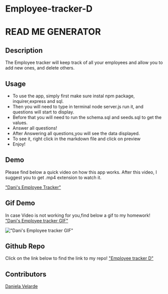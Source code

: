 # Employee-tracker-D
# READ ME GENERATOR

## Description
The Employee tracker will keep track of all your employees and allow you to add new ones, and delete others.

## Usage

* To use the app, simply first make sure instal npm package, inquirer,express and sql.
* Then you will need to type in terminal node server.js run it, and questions will start to display.
* Before that you will need to run the schema.sql and seeds.sql to get the values.
* Answer all questions!
* After Answering all questions,you will see the data displayed.
* To see it, right click in the markdown file and click on preview
* Enjoy!
## Demo
Please find below a quick video on how this app works. After this video, I suggest you to get .mp4 extension to watch it.


["Dani's Employee Tracker"](./Demos/screen%20recording%20employee%20tracker.mp4)

## Gif Demo
In case Video is not working for you,find below a gif to my homework!
["Dani's Employee tracker GIF"](./Demos/screen-recording-employee-tracke.gif)







!["Dani's Employee tracker GIF"](./Demos/screen-recording-employee-tracke.gif)

## Github Repo
Click on the link below to find the link to my repo!
["Employee tracker D"](https://github.com/davelarde/Readme-gen.git)



## Contributors 
[Daniela Velarde](https://www.linkedin.com/in/daniela-velarde-8baa13141/)


